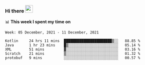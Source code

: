 ### Hi there <a href="https://www.gautamkrishnar.com/"><img src="https://media.giphy.com/media/hvRJCLFzcasrR4ia7z/giphy.gif" width="25px"></a>

📊 **This week I spent my time on**

<!--START_SECTION:waka-->
```text
Week: 05 December, 2021 - 11 December, 2021

Kotlin     24 hrs 11 mins  ██████████████████████▒░░   88.85 % 
Java       1 hr 23 mins    █▒░░░░░░░░░░░░░░░░░░░░░░░   05.14 % 
XML        51 mins         ▓░░░░░░░░░░░░░░░░░░░░░░░░   03.16 % 
Scratch    21 mins         ▒░░░░░░░░░░░░░░░░░░░░░░░░   01.32 % 
protobuf   9 mins          ░░░░░░░░░░░░░░░░░░░░░░░░░   00.57 % 
```
<!--END_SECTION:waka-->
